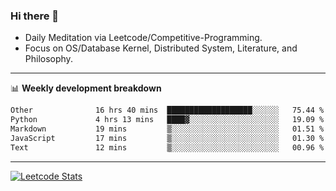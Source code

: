 ### Hi there 👋
* Daily Meditation via Leetcode/Competitive-Programming.
* Focus on OS/Database Kernel, Distributed System, Literature, and Philosophy.

-------

📊 **Weekly development breakdown**
<!--START_SECTION:waka-->

```txt
Other              16 hrs 40 mins  ███████████████████░░░░░░   75.44 %
Python             4 hrs 13 mins   ████▓░░░░░░░░░░░░░░░░░░░░   19.09 %
Markdown           19 mins         ▒░░░░░░░░░░░░░░░░░░░░░░░░   01.51 %
JavaScript         17 mins         ▒░░░░░░░░░░░░░░░░░░░░░░░░   01.30 %
Text               12 mins         ▒░░░░░░░░░░░░░░░░░░░░░░░░   00.96 %
```

<!--END_SECTION:waka-->

-------

[![Leetcode Stats](https://leetcard.jacoblin.cool/hzhang413?font=Fira+Mono)](https://leetcode.com/fxrc)
<!-- ![image](./cyberpunk-ghost-in-the-shell.gif)
![image](./gis-archive.png) -->
